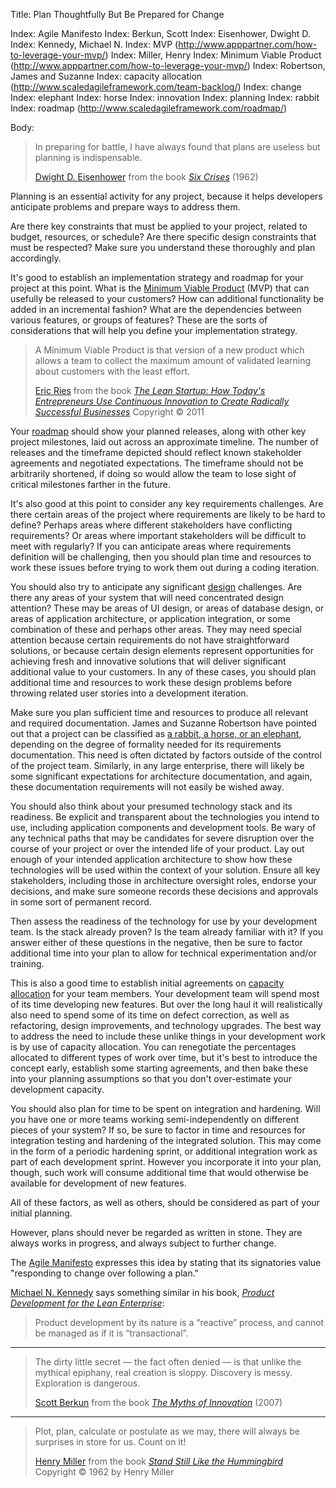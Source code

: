 Title: Plan Thoughtfully But Be Prepared for Change

Index: Agile Manifesto
Index: Berkun, Scott
Index: Eisenhower, Dwight D.
Index: Kennedy, Michael N.
Index: MVP (http://www.apppartner.com/how-to-leverage-your-mvp/)
Index: Miller, Henry
Index: Minimum Viable Product (http://www.apppartner.com/how-to-leverage-your-mvp/)
Index: Robertson, James and Suzanne
Index: capacity allocation (http://www.scaledagileframework.com/team-backlog/)
Index: change
Index: elephant
Index: horse
Index: innovation
Index: planning
Index: rabbit
Index: roadmap (http://www.scaledagileframework.com/roadmap/)

Body:

<blockquote>
<p>
In preparing for battle, I have always found that plans are useless but planning is indispensable.</p>

<footer>
<a href="http://en.wikipedia.org/wiki/Dwight_D._Eisenhower" class="reflink" target="ref">Dwight D. Eisenhower</a> from the book <cite><a href="bibliography.html#nixon-1962">Six Crises</a></cite> (1962)
</footer>
</blockquote>

Planning is an essential activity for any project, because it helps developers anticipate problems and prepare ways to address them.

Are there key constraints that must be applied to your project, related to budget, resources, or schedule? Are there specific design constraints that must be respected? Make sure you understand these thoroughly and plan accordingly.

It's good to establish an implementation strategy and roadmap for your project at this point. What is the <a href="http://www.apppartner.com/how-to-leverage-your-mvp/" class="reflink" target="ref">Minimum Viable Product</a> (MVP) that can usefully be released to your customers? How can additional functionality be added in an incremental fashion? What are the dependencies between various features, or groups of features? These are the sorts of considerations that will help you define your implementation strategy.

<blockquote>
<p>
A Minimum Viable Product is that version of a new product which allows a team to collect the maximum amount of validated learning about customers with the least effort.</p>

<footer>
<a href="http://en.wikipedia.org/wiki/Eric_Ries">Eric Ries</a> from the book <cite><a href="bibliography.html#ries-2011">The Lean Startup: How Today's Entrepreneurs Use Continuous Innovation to Create Radically Successful Businesses</a></cite> Copyright &copy; 2011
</footer>
</blockquote>

Your <a href="http://www.scaledagileframework.com/roadmap/" class="reflink" target="ref">roadmap</a> should show your planned releases, along with other key project milestones, laid out across an approximate timeline. The number of releases and the timeframe depicted should reflect known stakeholder agreements and negotiated expectations. The timeframe should not be arbitrarily shortened, if doing so would allow the team to lose sight of critical milestones farther in the future.

It's also good at this point to consider any key requirements challenges. Are there certain areas of the project where requirements are likely to be hard to define? Perhaps areas where different stakeholders have conflicting requirements? Or areas where important stakeholders will be difficult to meet with regularly? If you can anticipate areas where requirements definition will be challenging, then you should plan time and resources to work these issues before trying to work them out during a coding iteration.

You should also try to anticipate any significant [design][] challenges. Are there any areas of your system that will need concentrated design attention? These may be areas of UI design, or areas of database design, or areas of application architecture, or application integration, or some combination of these and perhaps other areas. They may need special attention because certain requirements do not have straightforward solutions, or because certain design elements represent opportunities for achieving fresh and innovative solutions that will deliver significant additional value to your customers. In any of these cases, you should plan additional time and resources to work these design problems before throwing related user stories into a development iteration.

Make sure you plan sufficient time and resources to produce all relevant and required documentation. James and Suzanne Robertson have pointed out that a project can be classified as [a rabbit, a horse, or an elephant][robertson-1999], depending on the degree of formality needed for its requirements documentation. This need is often dictated by factors outside of the control of the project team. Similarly, in any large enterprise, there will likely be some significant expectations for architecture documentation, and again, these documentation requirements will not easily be wished away.

You should also think about your presumed technology stack and its readiness. Be explicit and transparent about the technologies you intend to use, including application components and development tools. Be wary of any technical paths that may be candidates for severe disruption over the course of your project or over the intended life of your product. Lay out enough of your intended application architecture to show how these technologies will be used within the context of your solution. Ensure all key stakeholders, including those in architecture oversight roles, endorse your decisions, and make sure someone records these decisions and approvals in some sort of permanent record.

Then assess the readiness of the technology for use by your development team. Is the stack already proven? Is the team already familiar with it? If you answer either of these questions in the negative, then be sure to factor additional time into your plan to allow for technical experimentation and/or training.

This is also a good time to establish initial agreements on <a href="http://www.scaledagileframework.com/team-backlog/" class="reflink" target="ref">capacity allocation</a> for your team members. Your development team will spend most of its time developing new features. But over the long haul it will realistically also need to spend some of its time on defect correction, as well as refactoring, design improvements, and technology upgrades. The best way to address the need to include these unlike things in your development work is by use of capacity allocation. You can renegotiate the percentages allocated to different types of work over time, but it's best to introduce the concept early, establish some starting agreements, and then bake these into your planning assumptions so that you don't over-estimate your development capacity.

You should also plan for time to be spent on integration and hardening. Will you have one or more teams working semi-independently on different pieces of your system? If so, be sure to factor in time and resources for integration testing and hardening of the integrated solution. This may come in the form of a periodic hardening sprint, or additional integration work as part of each development sprint. However you incorporate it into your plan, though, such work will consume additional time that would otherwise be available for development of new features.

All of these factors, as well as others, should be considered as part of your initial planning.

However, plans should never be regarded as written in stone. They are always works in progress, and always subject to further change.

The [Agile Manifesto][beck-et-al-2001] expresses this idea by stating that its signatories value "responding to change over following a plan."

<a href="http://en.wikipedia.org/wiki/Michael_N._Kennedy">Michael N. Kennedy</a> says something similar in his book, <cite><a href="bibliography.html#kennedy-2003">Product Development for the Lean Enterprise</a></cite>:

> Product development by its nature is a &#8220;reactive&#8221; process, and cannot be managed as if it is &#8220;transactional&#8221;.

----

<blockquote>
<p>
The dirty little secret &#8212; the fact often denied &#8212; is that unlike the mythical epiphany, real creation is sloppy. Discovery is messy. Exploration is dangerous.</p>

<footer>
<a href="http://en.wikipedia.org/wiki/Scott_Berkun">Scott Berkun</a> from the book <cite><a href="bibliography.html#berkun-2007">The Myths of Innovation</a></cite> (2007)
</footer>
</blockquote>

----

<blockquote>
<p>
Plot, plan, calculate or postulate as we may, there will always be surprises in store for us. Count on it!</p>

<footer>
<a href="http://en.wikipedia.org/wiki/Henry_Miller">Henry Miller</a> from the book <cite><a href="bibliography.html#miller-1962">Stand Still Like the Hummingbird</a></cite> Copyright &copy; 1962 by Henry Miller
</footer>
</blockquote>



[beck-et-al-2001]: bibliography.html#beck-et-al-2001

[0]: http://en.wikipedia.org/wiki/Dwight_D._Eisenhower
[nixon-1962]: bibliography.html#nixon-1962
[2]: http://en.wikipedia.org/wiki/Henry_Miller
[miller-1962]: bibliography.html#miller-1962
[kennedy-2003]: bibliography.html#kennedy-2003
[mnk]: http://www.targetedconvergence.com/about-tcc/our-people/michael-n-kennedy-founder-.html

[capalloc]: http://www.scaledagileframework.com/team-backlog/
[design]:   design.html

[robertson-1999]: bibliography.html#robertson-1999
